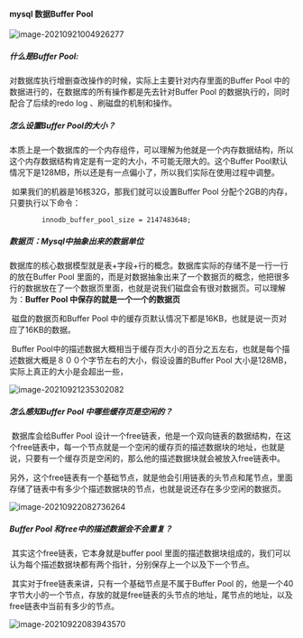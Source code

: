 #### mysql 数据Buffer Pool



![image-20210921004926277](http://typoradabin.oss-cn-shenzhen.aliyuncs.com/img/image-20210921004926277.png)

##### 什么是Buffer Pool:



对数据库执行增删查改操作的时候，实际上主要针对内存里面的Buffer Pool 中的数据进行的，在数据库的所有操作都是先去针对Buffer Pool 的数据执行的，同时配合了后续的redo log 、刷磁盘的机制和操作。



##### 怎么设置Buffer Pool的大小？

​		本质上是一个数据库的一个内存组件，可以理解为他就是一个内存数据结构，所以这个内存数据结构肯定是有一定的大小，不可能无限大的。这个Buffer Pool默认情况下是128MB，所以还是有一点偏小了，所以我们实际在使用过程中调整。

​		如果我们的机器是16核32G，那我们就可以设置Buffer Pool 分配个2GB的内存，只要执行以下命令：

```
		innodb_buffer_pool_size = 2147483648;
```





##### 数据页：Mysql中抽象出来的数据单位

​		数据库的核心数据模型就是表+字段+行的概念。数据库实际的存储不是一行一行的放在Buffer Pool 里面的，而是对数据抽象出来了一个数据页的概念，他把很多行的数据放在了一个数据页里面，也就是说我们磁盘会有很对数据页。可以理解为：**Buffer Pool 中保存的就是一个一个的数据页**

​		磁盘的数据页和Buffer Pool 中的缓存页默认情况下都是16KB，也就是说一页对应了16KB的数据。

​		Buffer Pool中的描述数据大概相当于缓存页大小的百分之五左右，也就是每个描述数据大概是８００个字节左右的大小，假设设置的Buffer Pool 大小是128MB，实际上真正的大小是会超出一些，

![image-20210921235302082](http://typoradabin.oss-cn-shenzhen.aliyuncs.com/img/image-20210921235302082.png)



#####  怎么感知Buffer Pool 中哪些缓存页是空闲的？

​		数据库会给Buffer Pool 设计一个free链表，他是一个双向链表的数据结构，在这个free链表中，每一个节点就是一个空闲的缓存页的描述数据块的地址，也就是说，只要有一个缓存页是空闲的，那么他的描述数据块就会被放入free链表中。

​		另外，这个free链表有一个基础节点，就是他会引用链表的头节点和尾节点，里面存储了链表中有多少个描述数据块的节点，也就是说还存在多少空闲的数据页。

![image-20210922082736264](http://typoradabin.oss-cn-shenzhen.aliyuncs.com/img/image-20210922082736264.png)

##### Buffer Pool 和free中的描述数据会不会重复？

​		其实这个free链表，它本身就是buffer pool 里面的描述数据块组成的，我们可以认为每个描述数据块都有两个指针，分别保存上一个以及下一个节点。

​		其实对于free链表来讲，只有一个基础节点是不属于Buffer Pool 的，他是一个40字节大小的一个节点，存放的就是free链表的头节点的地址，尾节点的地址，以及free链表中当前有多少的节点。

![image-20210922083943570](http://typoradabin.oss-cn-shenzhen.aliyuncs.com/img/image-20210922083943570.png)







